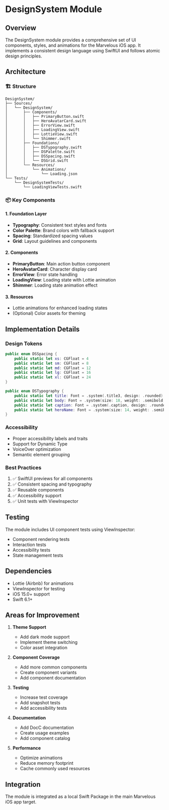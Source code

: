 # DesignSystem Module

## Overview
The DesignSystem module provides a comprehensive set of UI components, styles, and animations for the Marvelous iOS app. It implements a consistent design language using SwiftUI and follows atomic design principles.

## Architecture

### 🏗 Structure
```
DesignSystem/
├── Sources/
│   └── DesignSystem/
│       ├── Components/
│       │   ├── PrimaryButton.swift
│       │   ├── HeroAvatarCard.swift
│       │   ├── ErrorView.swift
│       │   ├── LoadingView.swift
│       │   ├── LottieView.swift
│       │   └── Shimmer.swift
│       ├── Foundations/
│       │   ├── DSTypography.swift
│       │   ├── DSPalette.swift
│       │   ├── DSSpacing.swift
│       │   └── DSGrid.swift
│       └── Resources/
│           └── Animations/
│               └── Loading.json
└── Tests/
    └── DesignSystemTests/
        └── LoadingViewTests.swift
```

### 📦 Key Components

#### 1. Foundation Layer
- **Typography**: Consistent text styles and fonts
- **Color Palette**: Brand colors with fallback support
- **Spacing**: Standardized spacing values
- **Grid**: Layout guidelines and components

#### 2. Components
- **PrimaryButton**: Main action button component
- **HeroAvatarCard**: Character display card
- **ErrorView**: Error state handling
- **LoadingView**: Loading state with Lottie animation
- **Shimmer**: Loading state animation effect

#### 3. Resources
- Lottie animations for enhanced loading states
- (Optional) Color assets for theming

## Implementation Details

### Design Tokens
```swift
public enum DSSpacing {
    public static let xs: CGFloat = 4
    public static let sm: CGFloat = 8
    public static let md: CGFloat = 12
    public static let lg: CGFloat = 16
    public static let xl: CGFloat = 24
}

public enum DSTypography {
    public static let title: Font = .system(.title3, design: .rounded).weight(.bold)
    public static let body: Font = .system(size: 18, weight: .semibold, design: .rounded)
    public static let caption: Font = .system(.caption, design: .rounded)
    public static let heroName: Font = .system(size: 14, weight: .semibold, design: .rounded)
}
```

### Accessibility
- Proper accessibility labels and traits
- Support for Dynamic Type
- VoiceOver optimization
- Semantic element grouping

### Best Practices
1. ✅ SwiftUI previews for all components
2. ✅ Consistent spacing and typography
3. ✅ Reusable components
4. ✅ Accessibility support
5. ✅ Unit tests with ViewInspector

## Testing

The module includes UI component tests using ViewInspector:
- Component rendering tests
- Interaction tests
- Accessibility tests
- State management tests

## Dependencies
- Lottie (Airbnb) for animations
- ViewInspector for testing
- iOS 15.0+ support
- Swift 6.1+

## Areas for Improvement

1. **Theme Support**
   - Add dark mode support
   - Implement theme switching
   - Color asset integration

2. **Component Coverage**
   - Add more common components
   - Create component variants
   - Add component documentation

3. **Testing**
   - Increase test coverage
   - Add snapshot tests
   - Add accessibility tests

4. **Documentation**
   - Add DocC documentation
   - Create usage examples
   - Add component catalog

5. **Performance**
   - Optimize animations
   - Reduce memory footprint
   - Cache commonly used resources

## Integration
The module is integrated as a local Swift Package in the main Marvelous iOS app target.
